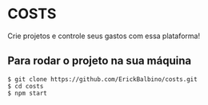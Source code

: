 # COSTS
Crie projetos e controle seus gastos com essa plataforma!

## Para rodar o projeto na sua máquina
```
$ git clone https://github.com/ErickBalbino/costs.git
$ cd costs
$ npm start
```
